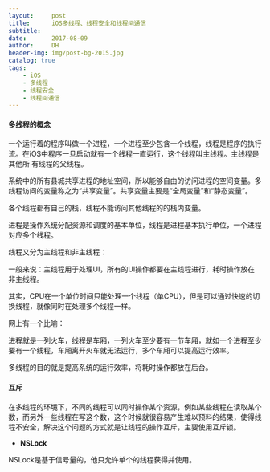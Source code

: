```yaml
---
layout:     post
title:      iOS多线程、线程安全和线程间通信
subtitle:   
date:       2017-08-09
author:     DH
header-img: img/post-bg-2015.jpg  
catalog: true
tags:
    - iOS
    - 多线程
    - 线程安全
    - 线程间通信
---
```



#### 多线程的概念

一个运行着的程序叫做一个进程，一个进程至少包含一个线程，线程是程序的执行流。在iOS中程序一旦启动就有一个线程一直运行，这个线程叫主线程。主线程是其他所
有线程的父线程。

系统中的所有县城共享进程的地址空间，所以能够自由的访问进程的空间变量。多线程访问的变量称之为“共享变量”。共享变量主要是“全局变量”和“静态变量”。

各个线程都有自己的栈，线程不能访问其他线程的的栈内变量。

进程是操作系统分配资源和调度的基本单位，线程是进程基本执行单位，一个进程对应多个线程。

线程又分为主线程和非主线程：

一般来说：主线程用于处理UI，所有的UI操作都要在主线程进行，耗时操作放在非主线程。

其实，CPU在一个单位时间只能处理一个线程（单CPU），但是可以通过快速的切换线程，就像同时在处理多个线程一样。

网上有一个比喻：

进程就是一列火车，线程是车厢，一列火车至少要有一节车厢，就如一个进程至少要有一个线程，车厢离开火车就无法运行，多个车厢可以提高运行效率。

多线程的目的就是提高系统的运行效率，将耗时操作都放在后台。

#### 互斥

在多线程的环境下，不同的线程可以同时操作某个资源，例如某些线程在读取某个数，而另外一些线程在写这个数，这个时候就很容易产生难以预料的结果，使得线程不安全，解决这个问题的方式就是让线程的操作互斥，主要使用互斥锁。

- **NSLock**

NSLock是基于信号量的，他只允许单个的线程获得并使用。



